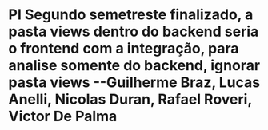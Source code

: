 # PI Segundo semetreste finalizado, a pasta views dentro do backend seria o frontend com a integração, para analise somente do backend, ignorar pasta views --Guilherme Braz, Lucas Anelli, Nicolas Duran, Rafael Roveri, Victor De Palma 
